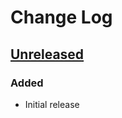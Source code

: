 # Change Log #

## [Unreleased] ##

### Added ###

  - Initial release

[Unreleased]: https://github.com/dochang/ansible-role-docker/compare/0.0.0...HEAD

